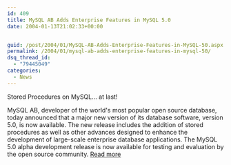 ```yaml
---
id: 409
title: MySQL AB Adds Enterprise Features in MySQL 5.0
date: 2004-01-13T21:02:33+00:00


guid: /post/2004/01/MySQL-AB-Adds-Enterprise-Features-in-MySQL-50.aspx
permalink: /2004/01/mysql-ab-adds-enterprise-features-in-mysql-50/
dsq_thread_id:
  - "79445049"
categories:
  - News
---
```

<body xmlns="http://www.w3.org/1999/xhtml">
    <div class="Section1">
        <p>
            Stored Procedures on MySQL&hellip; at last!
        </p>
        <p>
            <span style=''>MySQL</span> AB, developer of the world's most popular open source
            database, today announced that a major new version of its database software, version
            5.0, is now available. The new release includes the addition of stored procedures
            as well as other advances designed to enhance the development of large-scale enterprise
            database applications. The MySQL 5.0 alpha development release is now available for
            testing and evaluation by the open source community. <a href="http://www.mysql.com/press/release_2004_02.html">Read
            more</a>
        </p>
    </div>
</body>